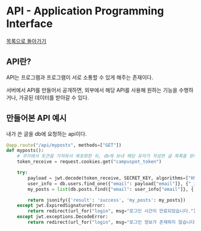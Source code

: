 # API - Application Programming Interface

[목록으로 돌아가기](/README.md)

## API란?

API는 프로그램과 프로그램이 서로 소통할 수 있게 해주는 존재이다.

서버에서 API를 만들어서 공개하면, 외부에서 해당 API를 사용해 원하는 기능을 수행하거나, 가공된 데이터를 받아갈 수 있다.

## 만들어본 API 예시

내가 쓴 글을 db에 요청하는 api이다.

```Python
@app.route("/api/myposts", methods=["GET"])
def myposts():
    # 쿠키에서 토큰을 가져와서 복호화한 뒤, db에 보내 해당 유저가 작성한 글 목록을 받아온다
    token_receive = request.cookies.get("campuspot_token")

    try:
        payload = jwt.decode(token_receive, SECRET_KEY, algorithms=["HS256"])
        user_info = db.users.find_one({"email": payload["email"]}, {"_id": False})
        my_posts = list(db.posts.find({"email": user_info["email"]}, {'_id': False}))

        return jsonify({'result': 'success', 'my_posts': my_posts})
    except jwt.ExpiredSignatureError:
        return redirect(url_for("login", msg="로그인 시간이 만료되었습니다."))
    except jwt.exceptions.DecodeError:
        return redirect(url_for("login", msg="로그인 정보가 존재하지 않습니다."))
```
